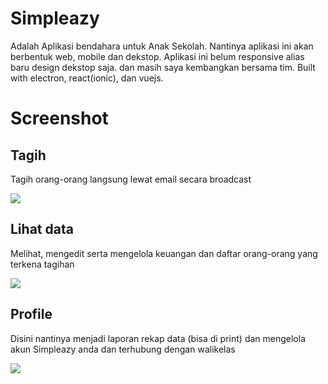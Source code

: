 # Simpleazy
Adalah Aplikasi bendahara untuk Anak Sekolah. Nantinya aplikasi ini akan berbentuk web, mobile dan dekstop. Aplikasi ini belum responsive alias baru design dekstop saja. dan masih saya kembangkan bersama tim. Built with electron, react(ionic), dan vuejs.
# Screenshot
## Tagih
Tagih orang-orang langsung lewat email secara broadcast

![](https://res.cloudinary.com/codelifings/image/upload/v1585789125/Screenshot_2020-04-02_Screenshot_1_ku8owx.png)

## Lihat data
Melihat, mengedit serta mengelola keuangan dan daftar orang-orang yang terkena tagihan

![](https://res.cloudinary.com/codelifings/image/upload/v1585789125/Screenshot_2020-04-02_Screenshot_2_te30xj.png)

## Profile
Disini nantinya menjadi laporan rekap data (bisa di print) dan mengelola akun Simpleazy anda dan terhubung dengan walikelas

![](https://res.cloudinary.com/codelifings/image/upload/v1585789144/Screenshot_2020-04-02_Screenshot_bey6l8.png)

